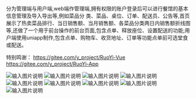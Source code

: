 ​	分为管理端与用户端,web端作管理端,拥有权限的账户登录后可以进行餐馆的基本信息管理及导入导出等,例如菜品分 类、菜品、桌位、订单、配送员、公告等,首页展示了热卖菜品排行、当日销售额、当月销售额、各菜品分类两日内销售额折线图等,还做了一个用于前台操作的前台页面,包含点单、释放座位、设置配送的功能;用户端使用uniapp制作,包含点单、购物车、收货地址、订单等功能点单前可选堂食或配送。

特别鸣谢：
https://gitee.com/y_project/RuoYi-Vue
https://gitee.com/y_project/RuoYi-App

![输入图片说明](show-images/Snipaste_2024-04-21_15-51-32.jpg)
![输入图片说明](show-images/Snipaste_2024-04-21_15-53-11.jpg)
![输入图片说明](show-images/Snipaste_2024-04-21_15-53-25.jpg)
![输入图片说明](show-images/Snipaste_2024-04-21_15-56-10.jpg)
![输入图片说明](show-images/Snipaste_2024-04-21_16-03-14.jpg)
![输入图片说明](show-images/tmp_21666753_S40421-16223700_uni.UNI9B1860D.png)
![输入图片说明](show-images/S40421-16092201_uni.UNI9B1860D.png)
![输入图片说明](show-images/S40421-16081396_uni.UNI9B1860D.png)
![输入图片说明](show-images/S40421-16120899_uni.UNI9B1860D.png)
